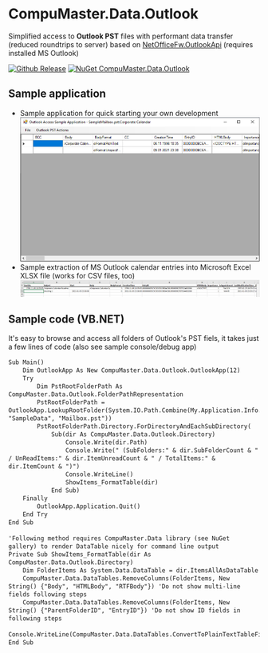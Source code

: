 # CompuMaster.Data.Outlook
Simplified access to **Outlook PST** files with performant data transfer (reduced roundtrips to server)
based on [NetOfficeFw.OutlookApi](https://github.com/NetOfficeFw/NetOffice) (requires installed MS Outlook)

[![Github Release](https://img.shields.io/github/release/CompuMasterGmbH/CompuMaster.Data.Outlook.svg?maxAge=2592000&label=GitHub%20Release)](https://github.com/CompuMasterGmbH/CompuMaster.Data.Outlook/releases) 
[![NuGet CompuMaster.Data.Outlook](https://img.shields.io/nuget/v/CompuMaster.Data.Outlook.svg?label=NuGet%20CM.Data.Outlook)](https://www.nuget.org/packages/CompuMaster.Data.Outlook/) 

## Sample application

* Sample application for quick starting your own development  
![Screenshot of sample application](ExtractionSampleApp.png)
* Sample extraction of MS Outlook calendar entries into Microsoft Excel XLSX file (works for CSV files, too)
![Screenshot of sample application](ExtractionSampleExcelTable.png)

## Sample code (VB.NET)
It's easy to browse and access all folders of Outlook's PST fiels, it takes just a few lines of code (also see sample console/debug app)  
```vb.net
Sub Main()
    Dim OutlookApp As New CompuMaster.Data.Outlook.OutlookApp(12)
    Try
        Dim PstRootFolderPath As CompuMaster.Data.Outlook.FolderPathRepresentation 
        PstRootFolderPath = OutlookApp.LookupRootFolder(System.IO.Path.Combine(My.Application.Info.DirectoryPath, "SampleData", "Mailbox.pst"))
        PstRootFolderPath.Directory.ForDirectoryAndEachSubDirectory(
            Sub(dir As CompuMaster.Data.Outlook.Directory)
                Console.Write(dir.Path)
                Console.Write(" (SubFolders:" & dir.SubFolderCount & " / UnReadItems:" & dir.ItemUnreadCount & " / TotalItems:" & dir.ItemCount & ")")
                Console.WriteLine()
                ShowItems_FormatTable(dir)
            End Sub)
    Finally
        OutlookApp.Application.Quit()
    End Try
End Sub

'Following method requires CompuMaster.Data library (see NuGet gallery) to render DataTable nicely for command line output
Private Sub ShowItems_FormatTable(dir As CompuMaster.Data.Outlook.Directory)
    Dim FolderItems As System.Data.DataTable = dir.ItemsAllAsDataTable
    CompuMaster.Data.DataTables.RemoveColumns(FolderItems, New String() {"Body", "HTMLBody", "RTFBody"}) 'Do not show multi-line fields following steps
    CompuMaster.Data.DataTables.RemoveColumns(FolderItems, New String() {"ParentFolderID", "EntryID"}) 'Do not show ID fields in following steps
    Console.WriteLine(CompuMaster.Data.DataTables.ConvertToPlainTextTableFixedColumnWidths(FolderItems))
End Sub

```
